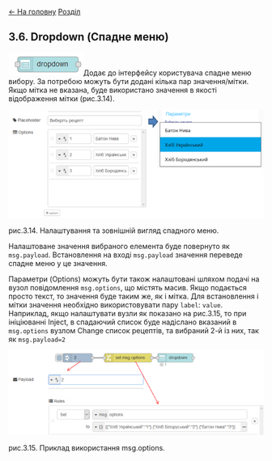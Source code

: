 [<- На головну](../)  [Розділ](README.md)

## 3.6. Dropdown (Спадне меню)

![img](media/dropdown.png)Додає до інтерфейсу користувача спадне меню вибору. За потребою можуть бути додані кілька пар значення/мітки. Якщо мітка не вказана, буде використано значення в якості відображення мітки (рис.3.14).

![img](media/3_14.png)

рис.3.14. Налаштування та зовнішній вигляд спадного меню.

Налаштоване значення вибраного елемента буде повернуто як `msg.payload`. Встановлення на вході `msg.payload` значення переведе спадне меню у це значення.  

Параметри (Options) можуть бути також налаштовані шляхом подачі на вузол повідомлення `msg.options`, що містять масив. Якщо подається просто текст, то значення буде таким же, як і мітка. Для встановлення і мітки значення необхідно використовувати пару `label`: `value`. Наприклад, якщо налаштувати вузли як показано на рис.3.15, то при ініціюванні Inject, в спадаючий список буде надіслано вказаний в `msg.options` вузлом Change список рецептів, та вибраний 2-й із них, так як `msg.payload=2`

![img](media/3_15.png)

рис.3.15. Приклад використання msg.options.

 